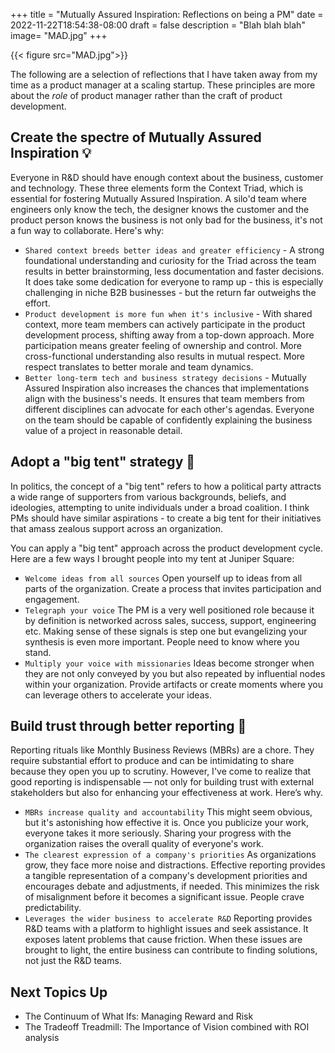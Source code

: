 +++
title = "Mutually Assured Inspiration: Reflections on being a PM"
date = 2022-11-22T18:54:38-08:00
draft = false
description = "Blah blah blah"
image= "MAD.jpg"
+++

{{< figure src="MAD.jpg">}}

The following are a selection of reflections that I have taken away from my time as a product manager at a scaling startup. These principles are more about the *role* of product manager rather than the craft of product development.

## Create the spectre of Mutually Assured Inspiration 💡

Everyone in R&D should have enough context about the business, customer and technology. These three elements form the Context Triad, which is essential for fostering Mutually Assured Inspiration. A silo'd team where engineers only know the tech, the designer knows the customer and the product person knows the business is not only bad for the business, it's not a fun way to collaborate. Here's why:
- `Shared context breeds better ideas and greater efficiency` - A strong foundational understanding and curiosity for the Triad across the team results in better brainstorming, less documentation and faster decisions. It does take some dedication for everyone to ramp up - this is especially challenging in niche B2B businesses - but the return far outweighs the effort.
- `Product development is more fun when it's inclusive` - With shared context, more team members can actively participate in the product development process, shifting away from a top-down approach. More participation means greater feeling of ownership and control. More cross-functional understanding also results in mutual respect. More respect translates to better morale and team dynamics. 
- `Better long-term tech and business strategy decisions` - Mutually Assured Inspiration also increases the chances that implementations align with the business's needs. It  ensures that team members from different disciplines can advocate for each other's agendas. Everyone on the team should be capable of confidently explaining the business value of a project in reasonable detail.

## Adopt a "big tent" strategy 🎪

In politics, the concept of a "big tent" refers to how a political party attracts a wide range of supporters from various backgrounds, beliefs, and ideologies, attempting to unite individuals under a broad coalition. I think PMs should have similar aspirations - to create a big tent for their initiatives that amass zealous support across an organization. 

You can apply a "big tent" approach across the product development cycle. Here are a few ways I brought people into my tent at Juniper Square: 
- `Welcome ideas from all sources` Open yourself up to ideas from all parts of the organization. Create a process that invites participation and engagement. 
- `Telegraph your voice` The PM is a very well positioned role because it by definition is networked across sales, success, support, engineering etc. Making sense of these signals is step one but evangelizing your synthesis is even more important. People need to know where you stand.
- `Multiply your voice with missionaries` Ideas become stronger when they are not only conveyed by you but also repeated by influential nodes within your organization. Provide artifacts or create moments where you can leverage others to accelerate your ideas. 

## Build trust through better reporting 🔎

Reporting rituals like Monthly Business Reviews (MBRs) are a chore. They require substantial effort to produce and can be intimidating to share because they open you up to scrutiny. However, I've come to realize that good reporting is indispensable — not only for building trust with external stakeholders but also for enhancing your effectiveness at work. Here’s why. 
- `MBRs increase quality and accountability` This might seem obvious, but it's astonishing how effective it is. Once you publicize your work, everyone takes it more seriously. Sharing your progress with the organization raises the overall quality of everyone's work.  
- `The clearest expression of a company's priorities` As organizations grow, they face more noise and distractions. Effective reporting provides a tangible representation of a company's development priorities and encourages debate and adjustments, if needed. This minimizes the risk of misalignment before it becomes a significant issue. People crave predictability.
- `Leverages the wider business to accelerate R&D` Reporting provides R&D teams with a platform to highlight issues and seek assistance. It exposes latent problems that cause friction. When these issues are brought to light, the entire business can contribute to finding solutions, not just the R&D teams. 

## Next Topics Up
- The Continuum of What Ifs: Managing Reward and Risk
- The Tradeoff Treadmill: The Importance of Vision combined with ROI analysis


